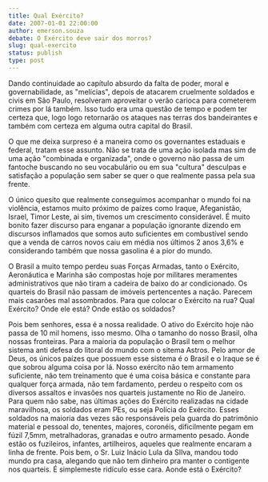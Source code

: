 ```yaml
---
title: Qual Exército?
date: 2007-01-01 22:00:00
author: emerson.souza
debate: O Exército deve sair dos morros?
slug: qual-exercito
status: publish 
type: post
---
```


Dando continuidade ao capítulo absurdo da falta de poder, moral e governabilidade, as "melícias", depois de atacarem cruelmente soldados e civis em São Paulo, resolveram aproveitar o verão carioca para cometerem crimes por lá também. Isso tudo era uma questão de tempo e podem ter certeza que, logo logo retornarão os ataques nas terras dos bandeirantes e também com certeza em alguma outra capital do Brasil.   

O que me deixa surpreso é a maneira como os governantes estaduais e federal, tratam esse assunto. Não se trata de uma ação isolada mas sim de uma ação "combinada e organizada", onde o governo não passa de um fantoche buscando no seu vocabulário ou em sua "cultura" desculpas e satisfação a população sem saber se quer o que realmente passa pela sua frente.  

O único quesito que realmente conseguimos acompanhar o mundo foi na violência, estamos muito próximo de paízes como Iraque, Afeganistão, Israel, Timor Leste, ai sim, tivemos um crescimento considerável. É muito bonito fazer discurso para enganar a população ignorante dizendo em discursos inflamados que somos auto suficientes em combustível sendo que a venda de carros novos caiu em média nos últimos 2 anos 3,6% e considerando também que nossa gasolina é a pior do mundo.  

O Brasil a muito tempo perdeu suas Forças Armadas, tanto o Exército, Aeronáutica e Marinha são compostas hoje por militares meramentes administrativos que não tiram a cadeira de baixo do ar condicionado. Os quarteis do Brasil não passam de imóveis pertencentes a nação. Parecem mais casarões mal assombrados. Para que colocar o Exército na rua? Qual Exército? Onde ele está? Onde estão os soldados?  

Pois bem senhores, essa é a nossa realidade. O ativo do Exército hoje não passa de 10 mil homens, isso mesmo. Olha o tamanho do nosso Brasil, olha nossas fronteiras. Para a maioria da população o Brasil tem o melhor sistema anti defesa do litoral do mundo com o sitema Astros. Pelo amor de Deus, os únicos paízes que possuem esse sistema é o Brasil e o Iraque se é que sobrou alguma coisa por lá. Nosso exército não tem armamento suficiente, não tem treinamento que é uma coisa básica e constante para qualquer força armada, não tem fardamento, perdeu o respeito com os diversos assaltos e invasões nos quarteis justamente no Rio de Janeiro. Para quem não sabe, nas últimas ações do Exército realizadas na cidade maravilhosa, os soldados eram PEs, ou seja Polícia do Exército. Esses soldados na maioria das vezes são responsáveis pela guarda do patrimônio material e pessoal do, tenentes, majores, coronéis, dificilmente pegam em fúzil 7,5mm, metralhadoras, granadas e outro armamento pesado. Aonde estão os fuzileiros, infantes, artilheiros, aqueles que realmente encaram a linha de frente. Pois bem, o Sr. Luiz Inácio Lula da SIlva, mandou todo mundo pra casa, alegando que não tem dinheiro pra manter o contigente nos quarteis. É simplemeste ridículo esse cara. Aonde está o Exército?  

